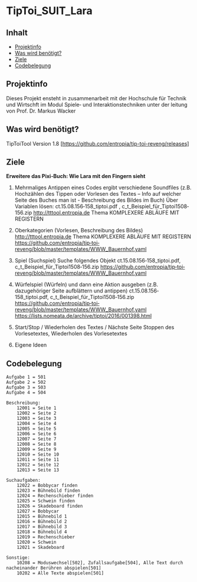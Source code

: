 # TipToi_SUIT_Lara

## Inhalt

* [Projektinfo](#projekt)
* [Was wird benötigt?](#benoetigt)
* [Ziele](#ziele)
* [Codebelegung](#belegung)

## Projektinfo <a name="projekt"></a>

Dieses Projekt ensteht in zusammenarbeit mit der Hochschule für Technik und Wirtschft im Modul Spiele‐ und Interaktionstechniken unter der leitung von Prof. Dr. Markus Wacker

## Was wird benötigt? <a name="benoetigt"></a>

TipToiTool Version 1.8 [https://github.com/entropia/tip-toi-reveng/releases]  

## Ziele <a name="ziele"></a>

**Erweitere das Pixi‐Buch: Wie Lara mit den Fingern sieht**

1. Mehrmaliges Antippen eines Codes ergibt verschiedene Soundfiles (z.B. Hochzählen des Tippen oder Vorlesen des Textes – Info auf welcher Seite des Buches man ist - Beschreibung des Bildes im Buch) Über Variablen lösen: ct.15.08.156‐158_tiptoi.pdf , c_t_Beispiel_für_Tiptoi1508‐156.zip http://tttool.entropia.de Thema KOMPLEXERE ABLÄUFE MIT REGISTERN

2. Oberkategorien (Vorlesen, Beschreibung des Bildes) http://tttool.entropia.de Thema KOMPLEXERE ABLÄUFE MIT REGISTERN https://github.com/entropia/tip‐toi‐reveng/blob/master/templates/WWW_Bauernhof.yaml 

3. Spiel (Suchspiel) Suche folgendes Objekt ct.15.08.156‐158_tiptoi.pdf, c_t_Beispiel_für_Tiptoi1508‐156.zip https://github.com/entropia/tip‐toi‐reveng/blob/master/templates/WWW_Bauernhof.yaml 

4. Würfelspiel (Würfeln) und dann eine Aktion ausgeben (z.B. dazugehöriger Seite aufblättern und antippen) ct.15.08.156‐158_tiptoi.pdf, c_t_Beispiel_für_Tiptoi1508‐156.zip https://github.com/entropia/tip‐toi‐reveng/blob/master/templates/WWW_Bauernhof.yaml https://lists.nomeata.de/archive/tiptoi/2016/001398.html 

5. Start/Stop / Wiederholen des Textes / Nächste Seite Stoppen des Vorlesetextes, Wiederholen des Vorlesetextes

6. Eigene Ideen

## Codebelegung <a name="belegung"></a>
```
Aufgabe 1 = 501
Aufgabe 2 = 502
Aufgabe 3 = 503
Aufgabe 4 = 504

Beschreibung:
    12001 = Seite 1
    12002 = Seite 2
    12003 = Seite 3
    12004 = Seite 4
    12005 = Seite 5
    12006 = Seite 6
    12007 = Seite 7
    12008 = Seite 8
    12009 = Seite 9 
    12010 = Seite 10 
    12011 = Seite 11
    12012 = Seite 12
    12013 = Seite 13

Suchaufgaben:
    12022 = Bobbycar finden
    12023 = Bühnebild finden
    12024 = Rechenschieber finden
    12025 = Schwein finden
    12026 = Skadeboard finden
    12027 = Bobbycar
    12015 = Bühnebild 1
    12016 = Bühnebild 2
    12017 = Bühnebild 3
    12018 = Bühnebild 4
    12019 = Rechenschieber
    12020 = Schwein
    12021 = Skadeboard
    
Sonstige:
    10208 = Moduswechsel[502], Zufallsaufgabe[504], Alle Text durch nacheinander Berühren abspielen[501]
    10202 = Alle Texte abspielen[501]
